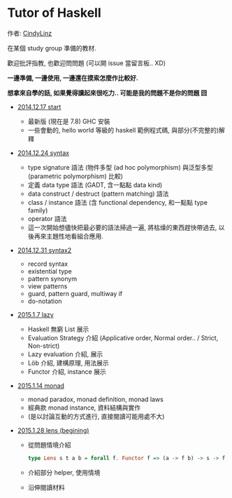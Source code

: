 # Tutor of Haskell

作者: [CindyLinz](https://github.com/CindyLinz)

在某個 study group 準備的教材.

歡迎批評指教, 也歡迎問問題 (可以開 issue 當留言板.. XD)

**一邊準備, 一邊使用, 一邊還在摸索怎麼作比較好.**

**想拿來自學的話, 如果覺得讀起來很吃力.. 可能是我的問題不是你的問題 囧**

  + [2014.12.17 start](http://cindylinz.github.io/Tutor-Haskell?volume=start)
      + 最新版 (現在是 7.8) GHC 安裝
      + 一些會動的, hello world 等級的 haskell 範例程式碼, 與部分(不完整的)解釋

  + [2014.12.24 syntax](http://cindylinz.github.io/Tutor-Haskell?volume=syntax)
      + type signature 語法 (物件多型 (ad hoc polymorphism) 與泛型多型 (parametric polymorphism) 比較)
      + 定義 data type 語法 (GADT, 含一點點 data kind)
      + data construct / destruct (pattern matching) 語法
      + class / instance 語法 (含 functional dependency, 和一點點 type family)
      + operator 語法
      + 這一次開始想儘快把最必要的語法掃過一遍, 將枯燥的東西趕快帶過去, 以後再來主題性地看組合應用.

  + [2014.12.31 syntax2](http://cindylinz.github.io/Tutor-Haskell?volume=syntax2)
      + record syntax
      + existential type
      + pattern synonym
      + view patterns
      + guard, pattern guard, multiway if
      + do-notation

  + [2015.1.7 lazy](http://cindylinz.github.io/Tutor-Haskell?volume=lazy)
      + Haskell 無窮 List 展示
      + Evaluation Strategy 介紹 (Applicative order, Normal order.. / Strict, Non-strict)
      + Lazy evaluation 介紹, 展示
      + Löb 介紹, 建構原理, 用法展示
      + Functor 介紹, instance 展示

  + [2015.1.14 monad](http://cindylinz.github.io/Tutor-Haskell?volume=monad)
      + monad paradox, monad definition, monad laws
      + 經典款 monad instance, 資料結構與實作
      + (是以討論互動的方式進行, 直接閱讀可能用處不大)

  + [2015.1.28 lens (begining)](http://cindylinz.github.io/Tutor-Haskell?volume=lens)
      + 從問題情境介紹

        ```haskell
        type Lens s t a b = forall f. Functor f => (a -> f b) -> s -> f t
        ```

      + 介紹部分 helper, 使用情境
      + 沿伸閱讀材料

